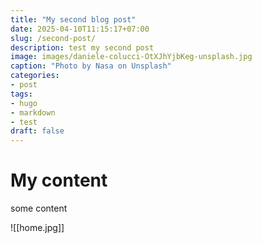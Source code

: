 ```yaml
---
title: "My second blog post"
date: 2025-04-10T11:15:17+07:00
slug: /second-post/
description: test my second post
image: images/daniele-colucci-OtXJhYjbKeg-unsplash.jpg
caption: "Photo by Nasa on Unsplash"
categories:
- post
tags:
- hugo
- markdown
- test
draft: false
---
```

# My content
some content



![[home.jpg]]